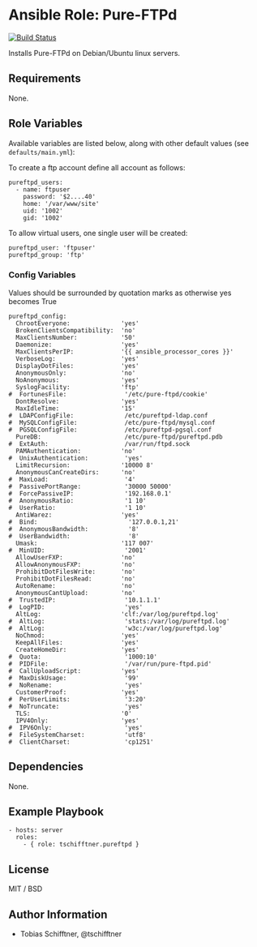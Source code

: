 # Ansible Role: Pure-FTPd

[![Build Status](https://travis-ci.org/tschifftner/ansible-role-pureftpd.svg)](https://travis-ci.org/tschifftner/ansible-role-pureftpd)

Installs Pure-FTPd on Debian/Ubuntu linux servers.

## Requirements

None.

## Role Variables

Available variables are listed below, along with other default values (see `defaults/main.yml`):

To create a ftp account define all account as follows:

```
pureftpd_users:
  - name: ftpuser
    password: '$2....40'
    home: '/var/www/site'
    uid: '1002'
    gid: '1002'

```

To allow virtual users, one single user will be created:
```
pureftpd_user: 'ftpuser'
pureftpd_group: 'ftp'
```

### Config Variables

Values should be surrounded by quotation marks as otherwise yes becomes True

```
pureftpd_config:
  ChrootEveryone:              'yes'
  BrokenClientsCompatibility:  'no'
  MaxClientsNumber:            '50'
  Daemonize:                   'yes'
  MaxClientsPerIP:             '{{ ansible_processor_cores }}'
  VerboseLog:                  'yes'
  DisplayDotFiles:             'yes'
  AnonymousOnly:               'no'
  NoAnonymous:                 'yes'
  SyslogFacility:              'ftp'
#  FortunesFile:                '/etc/pure-ftpd/cookie'
  DontResolve:                 'yes'
  MaxIdleTime:                 '15'
#  LDAPConfigFile:              /etc/pureftpd-ldap.conf
#  MySQLConfigFile:             /etc/pure-ftpd/mysql.conf
#  PGSQLConfigFile:             /etc/pureftpd-pgsql.conf
  PureDB:                       /etc/pure-ftpd/pureftpd.pdb
#  ExtAuth:                     /var/run/ftpd.sock
  PAMAuthentication:           'no'
#  UnixAuthentication:          'yes'
  LimitRecursion:              '10000 8'
  AnonymousCanCreateDirs:      'no'
#  MaxLoad:                     '4'
#  PassivePortRange:            '30000 50000'
#  ForcePassiveIP:              '192.168.0.1'
#  AnonymousRatio:              '1 10'
#  UserRatio:                   '1 10'
  AntiWarez:                   'yes'
#  Bind:                         '127.0.0.1,21'
#  AnonymousBandwidth:           '8'
#  UserBandwidth:                '8'
  Umask:                       '117 007'
#  MinUID:                      '2001'
  AllowUserFXP:                'no'
  AllowAnonymousFXP:           'no'
  ProhibitDotFilesWrite:       'no'
  ProhibitDotFilesRead:        'no'
  AutoRename:                  'no'
  AnonymousCantUpload:         'no'
#  TrustedIP:                   '10.1.1.1'
#  LogPID:                      'yes'
  AltLog:                      'clf:/var/log/pureftpd.log'
#  AltLog:                      'stats:/var/log/pureftpd.log'
#  AltLog:                      'w3c:/var/log/pureftpd.log'
  NoChmod:                     'yes'
  KeepAllFiles:                'yes'
  CreateHomeDir:               'yes'
#  Quota:                       '1000:10'
#  PIDFile:                     '/var/run/pure-ftpd.pid'
#  CallUploadScript:           'yes'
#  MaxDiskUsage:                '99'
#  NoRename:                    'yes'
  CustomerProof:               'yes'
#  PerUserLimits:               '3:20'
#  NoTruncate:                  'yes'
  TLS:                         '0'
  IPV4Only:                    'yes'
#  IPV6Only:                    'yes'
#  FileSystemCharset:           'utf8'
#  ClientCharset:               'cp1251'
```


## Dependencies

None.

## Example Playbook

    - hosts: server
      roles:
        - { role: tschifftner.pureftpd }

## License

MIT / BSD

## Author Information

 - Tobias Schifftner, @tschifftner